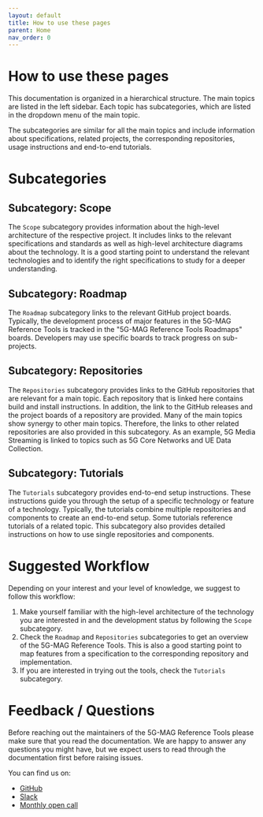 ```yaml
---
layout: default
title: How to use these pages
parent: Home
nav_order: 0
---
```


# How to use these pages

This documentation is organized in a hierarchical structure. The main topics are listed in the left sidebar. Each topic
has subcategories, which are listed in the dropdown menu of the main topic.

The subcategories are similar for all the main topics and include information about specifications, related projects,
the corresponding repositories, usage instructions and end-to-end tutorials.

# Subcategories

## Subcategory: Scope

The `Scope` subcategory provides information about the high-level architecture of the respective
project. It includes links to the relevant specifications and standards as well as high-level architecture diagrams
about the technology. It is a good starting point to understand the relevant technologies and to identify the right
specifications to study for a deeper understanding.

## Subcategory: Roadmap

The `Roadmap` subcategory links to the relevant GitHub project boards. Typically, the
development process of major features in the 5G-MAG Reference Tools is tracked in the "5G-MAG Reference Tools Roadmaps" boards.
Developers may use specific boards to track progress on sub-projects.

## Subcategory: Repositories

The `Repositories` subcategory provides links to the GitHub repositories that are relevant for a main topic.
Each repository that is linked here contains build and install instructions. In addition, the link to the GitHub
releases and the project boards of a repository are provided. Many of the main topics show synergy to other main
topics. Therefore, the links to other related repositories are also provided in this subcategory. As an example, 5G
Media Streaming is linked to topics such as 5G Core Networks and UE Data Collection.

## Subcategory: Tutorials

The `Tutorials` subcategory provides end-to-end setup instructions. These instructions guide you through the setup of a
specific technology or feature of a technology. Typically, the tutorials combine multiple repositories and components to create an end-to-end setup. Some tutorials
reference tutorials of a related topic. This subcategory also provides detailed instructions on how to use single repositories and components.

# Suggested Workflow

Depending on your interest and your level of knowledge, we suggest to follow this workflow:

1. Make yourself familiar with the high-level architecture of the technology you are interested in and the development status by following the
   `Scope` subcategory.
2. Check the `Roadmap` and `Repositories` subcategories to get an overview of the 5G-MAG Reference Tools. This is also a good starting point to map features
   from a specification to the corresponding repository and implementation.
3. If you are interested in trying out the tools, check the `Tutorials` subcategory.

# Feedback / Questions

Before reaching out the maintainers of the 5G-MAG Reference Tools please make sure that you read the documentation. We
are happy to answer any questions you might have, but we expect users to read through the documentation first before
raising issues.

You can find us on:

* [GitHub](https://github.com/5G-MAG)
* [Slack](https://join.slack.com/t/5g-mag/shared_invite/zt-trtvsmw5-yYgcRidDgIS7x_u48sTuQA)
* [Monthly open call](https://www.5g-mag.com/community)
